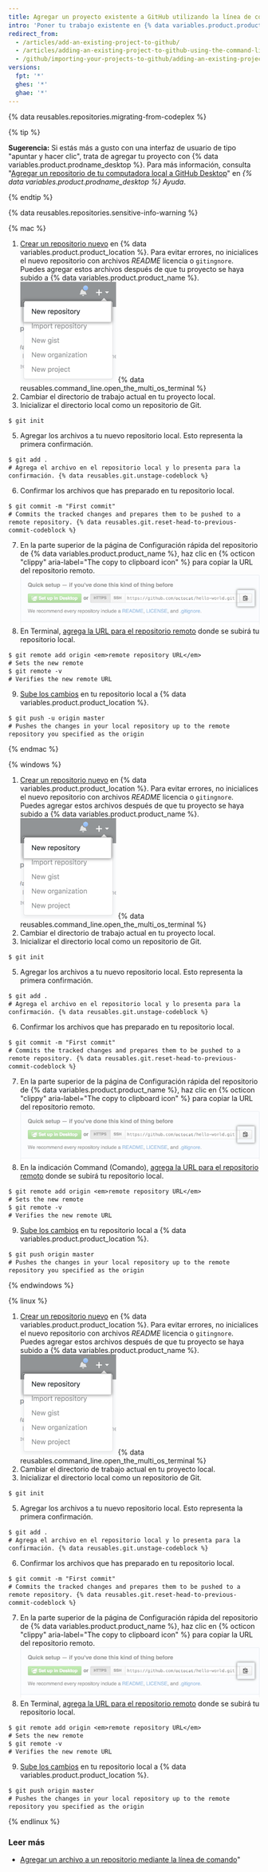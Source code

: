 ```yaml
---
title: Agregar un proyecto existente a GitHub utilizando la línea de comando
intro: 'Poner tu trabajo existente en {% data variables.product.product_name %} puede permitirte compartir y colaborar de muchas maneras increíbles.'
redirect_from:
  - /articles/add-an-existing-project-to-github/
  - /articles/adding-an-existing-project-to-github-using-the-command-line
  - /github/importing-your-projects-to-github/adding-an-existing-project-to-github-using-the-command-line
versions:
  fpt: '*'
  ghes: '*'
  ghae: '*'
---
```

{% data reusables.repositories.migrating-from-codeplex %}

{% tip %}

**Sugerencia:** Si estás más a gusto con una interfaz de usuario de tipo "apuntar y hacer clic", trata de agregar tu proyecto con {% data variables.product.prodname_desktop %}. Para más información, consulta "[Agregar un repositorio de tu computadora local a GitHub Desktop](/desktop/guides/contributing-to-projects/adding-a-repository-from-your-local-computer-to-github-desktop)" en *{% data variables.product.prodname_desktop %} Ayuda*.

{% endtip %}

{% data reusables.repositories.sensitive-info-warning %}

{% mac %}

1. [Crear un repositorio nuevo](/articles/creating-a-new-repository) en {% data variables.product.product_location %}. Para evitar errores, no inicialices el nuevo repositorio con archivos *README* licencia o `gitingnore`. Puedes agregar estos archivos después de que tu proyecto se haya subido a {% data variables.product.product_name %}. ![Desplegable Create New Repository (Crear nuevo repositorio)](/assets/images/help/repository/repo-create.png)
{% data reusables.command_line.open_the_multi_os_terminal %}
3. Cambiar el directorio de trabajo actual en tu proyecto local.
4. Inicializar el directorio local como un repositorio de Git.
  ```shell
  $ git init
  ```
5. Agregar los archivos a tu nuevo repositorio local. Esto representa la primera confirmación.
  ```shell
  $ git add .
  # Agrega el archivo en el repositorio local y lo presenta para la confirmación. {% data reusables.git.unstage-codeblock %}
  ```
6. Confirmar los archivos que has preparado en tu repositorio local.
  ```shell
  $ git commit -m "First commit"
  # Commits the tracked changes and prepares them to be pushed to a remote repository. {% data reusables.git.reset-head-to-previous-commit-codeblock %}
  ```
7. En la parte superior de la página de Configuración rápida del repositorio de {% data variables.product.product_name %}, haz clic en {% octicon "clippy" aria-label="The copy to clipboard icon" %} para copiar la URL del repositorio remoto.![Copiar el campo de URL de repositorio remoto](/assets/images/help/repository/copy-remote-repository-url-quick-setup.png)
8. En Terminal, [agrega la URL para el repositorio remoto](/articles/adding-a-remote) donde se subirá tu repositorio local.
  ```shell
  $ git remote add origin <em>remote repository URL</em>
  # Sets the new remote
  $ git remote -v
  # Verifies the new remote URL
  ```
9. [Sube los cambios](/articles/pushing-commits-to-a-remote-repository/) en tu repositorio local a {% data variables.product.product_location %}.
  ```shell
  $ git push -u origin master
  # Pushes the changes in your local repository up to the remote repository you specified as the origin
  ```

{% endmac %}

{% windows %}

1. [Crear un repositorio nuevo](/articles/creating-a-new-repository) en {% data variables.product.product_location %}. Para evitar errores, no inicialices el nuevo repositorio con archivos *README* licencia o `gitingnore`. Puedes agregar estos archivos después de que tu proyecto se haya subido a {% data variables.product.product_name %}. ![Desplegable Create New Repository (Crear nuevo repositorio)](/assets/images/help/repository/repo-create.png)
{% data reusables.command_line.open_the_multi_os_terminal %}
3. Cambiar el directorio de trabajo actual en tu proyecto local.
4. Inicializar el directorio local como un repositorio de Git.
  ```shell
  $ git init
  ```
5. Agregar los archivos a tu nuevo repositorio local. Esto representa la primera confirmación.
  ```shell
  $ git add .
  # Agrega el archivo en el repositorio local y lo presenta para la confirmación. {% data reusables.git.unstage-codeblock %}
  ```
6. Confirmar los archivos que has preparado en tu repositorio local.
  ```shell
  $ git commit -m "First commit"
  # Commits the tracked changes and prepares them to be pushed to a remote repository. {% data reusables.git.reset-head-to-previous-commit-codeblock %}
  ```
7. En la parte superior de la página de Configuración rápida del repositorio de {% data variables.product.product_name %}, haz clic en {% octicon "clippy" aria-label="The copy to clipboard icon" %} para copiar la URL del repositorio remoto.![Copiar el campo de URL de repositorio remoto](/assets/images/help/repository/copy-remote-repository-url-quick-setup.png)
8. En la indicación Command (Comando), [agrega la URL para el repositorio remoto](/articles/adding-a-remote) donde se subirá tu repositorio local.
  ```shell
  $ git remote add origin <em>remote repository URL</em>
  # Sets the new remote
  $ git remote -v
  # Verifies the new remote URL
  ```
9. [Sube los cambios](/articles/pushing-commits-to-a-remote-repository/) en tu repositorio local a {% data variables.product.product_location %}.
  ```shell
  $ git push origin master
  # Pushes the changes in your local repository up to the remote repository you specified as the origin
  ```

{% endwindows %}

{% linux %}

1. [Crear un repositorio nuevo](/articles/creating-a-new-repository) en {% data variables.product.product_location %}. Para evitar errores, no inicialices el nuevo repositorio con archivos *README* licencia o `gitingnore`. Puedes agregar estos archivos después de que tu proyecto se haya subido a {% data variables.product.product_name %}. ![Desplegable Create New Repository (Crear nuevo repositorio)](/assets/images/help/repository/repo-create.png)
{% data reusables.command_line.open_the_multi_os_terminal %}
3. Cambiar el directorio de trabajo actual en tu proyecto local.
4. Inicializar el directorio local como un repositorio de Git.
  ```shell
  $ git init
  ```
5. Agregar los archivos a tu nuevo repositorio local. Esto representa la primera confirmación.
  ```shell
  $ git add .
  # Agrega el archivo en el repositorio local y lo presenta para la confirmación. {% data reusables.git.unstage-codeblock %}
  ```
6. Confirmar los archivos que has preparado en tu repositorio local.
  ```shell
  $ git commit -m "First commit"
  # Commits the tracked changes and prepares them to be pushed to a remote repository. {% data reusables.git.reset-head-to-previous-commit-codeblock %}
  ```
7. En la parte superior de la página de Configuración rápida del repositorio de {% data variables.product.product_name %}, haz clic en {% octicon "clippy" aria-label="The copy to clipboard icon" %} para copiar la URL del repositorio remoto.![Copiar el campo de URL de repositorio remoto](/assets/images/help/repository/copy-remote-repository-url-quick-setup.png)
8. En Terminal, [agrega la URL para el repositorio remoto](/articles/adding-a-remote) donde se subirá tu repositorio local.
  ```shell
  $ git remote add origin <em>remote repository URL</em>
  # Sets the new remote
  $ git remote -v
  # Verifies the new remote URL
  ```
9. [Sube los cambios](/articles/pushing-commits-to-a-remote-repository/) en tu repositorio local a {% data variables.product.product_location %}.
  ```shell
  $ git push origin master
  # Pushes the changes in your local repository up to the remote repository you specified as the origin
  ```

{% endlinux %}

### Leer más

- [Agregar un archivo a un repositorio mediante la línea de comando](/articles/adding-a-file-to-a-repository-using-the-command-line)"
